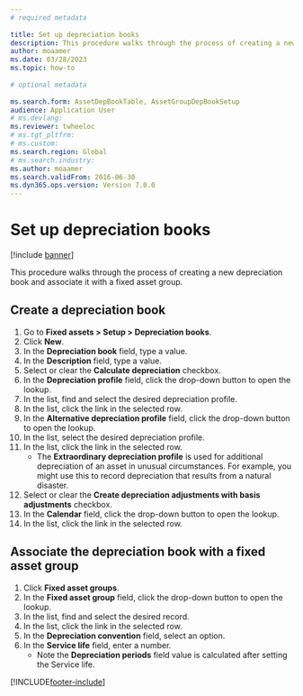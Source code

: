 ```yaml
--- 
# required metadata 
 
title: Set up depreciation books
description: This procedure walks through the process of creating a new depreciation book and associate it with a fixed asset group. 
author: moaamer
ms.date: 03/28/2023
ms.topic: how-to 
 
# optional metadata 
 
ms.search.form: AssetDepBookTable, AssetGroupDepBookSetup   
audience: Application User 
# ms.devlang:  
ms.reviewer: twheeloc
# ms.tgt_pltfrm:  
# ms.custom:  
ms.search.region: Global
# ms.search.industry: 
ms.author: moaamer
ms.search.validFrom: 2016-06-30 
ms.dyn365.ops.version: Version 7.0.0 
---
```

# Set up depreciation books 

[!include [banner](../../includes/banner.md)]

This procedure walks through the process of creating a new depreciation book and associate it with a fixed asset group. 

## Create a depreciation book
1. Go to **Fixed assets > Setup > Depreciation books**.
2. Click **New**.
3. In the **Depreciation book** field, type a value.
4. In the **Description** field, type a value.
5. Select or clear the **Calculate depreciation** checkbox.
6. In the **Depreciation profile** field, click the drop-down button to open the lookup.
7. In the list, find and select the desired depreciation profile.
8. In the list, click the link in the selected row.
9. In the **Alternative depreciation profile** field, click the drop-down button to open the lookup.
10. In the list, select the desired depreciation profile.
11. In the list, click the link in the selected row.
    * The **Extraordinary depreciation profile** is used for additional depreciation of an asset in unusual circumstances. For example, you might use this to record depreciation that results from a natural disaster.  
12. Select or clear the **Create depreciation adjustments with basis adjustments** checkbox.
13. In the **Calendar** field, click the drop-down button to open the lookup.
14. In the list, click the link in the selected row.

## Associate the depreciation book with a fixed asset group
1. Click **Fixed asset groups**.
2. In the **Fixed asset group** field, click the drop-down button to open the lookup.
3. In the list, find and select the desired record.
4. In the list, click the link in the selected row.
5. In the **Depreciation convention** field, select an option.
6. In the **Service life** field, enter a number.
    * Note the **Depreciation periods** field value is calculated after setting the Service life.  



[!INCLUDE[footer-include](../../../includes/footer-banner.md)]
